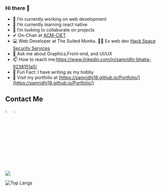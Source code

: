 ### Hi there 👋



- 🔭 I’m currently working on web development
- 🌱 I’m currently learning react native
- 👯 I’m looking to collaborate on projects
- ✔ On-Chair at [ACM-CIET](https://acm.chitkara.edu.in)
- 💻 Web Developer at The Suited Monks.
👨‍💻 Ex web dev [Hack Space Security Services](https://hackspace.co.in/) 
- 💬 Ask me about Graphics,Front-end, and UI/UX
- 📫 How to reach me:https://www.linkedin.com/in/samridhi-bhatia-9238151a0/
- 🕺 Fun Fact: I have writing as my hobby
- 🏡 Visit my portfolio at [https://samridhi18.github.io/Portfolio/](https://samridhi18.github.io/Portfolio/)

## Contact Me
  [<img src="https://img.icons8.com/color/48/000000/linkedin.png" width="4.5%"/>](https://www.linkedin.com/in/samridhi-bhatia-9238151a0/)  [<img src="https://sourcerer.io/icons/logo-sharing.svg" width="3.5%" alt="Sourcerer">](https://sourcerer.io/samridhi18)

 <img src="https://github-readme-stats.vercel.app/api?username=samridhi18&&show_icons=true&title_color=08fdd8&icon_color=bb2acf&text_color=ffffff&bg_color=0a192f&count_private=true"/>

![Top Langs](https://github-readme-stats.vercel.app/api/top-langs/?username=samridhi18)

